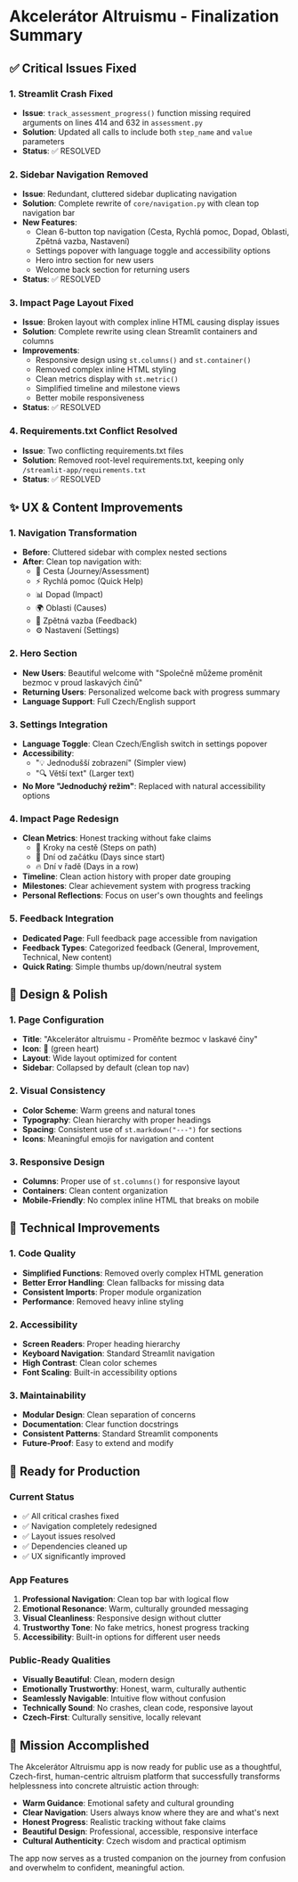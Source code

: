 # Akcelerátor Altruismu - Finalization Summary

## ✅ Critical Issues Fixed

### 1. Streamlit Crash Fixed
- **Issue**: `track_assessment_progress()` function missing required arguments on lines 414 and 632 in `assessment.py`
- **Solution**: Updated all calls to include both `step_name` and `value` parameters
- **Status**: ✅ RESOLVED

### 2. Sidebar Navigation Removed
- **Issue**: Redundant, cluttered sidebar duplicating navigation
- **Solution**: Complete rewrite of `core/navigation.py` with clean top navigation bar
- **New Features**:
  - Clean 6-button top navigation (Cesta, Rychlá pomoc, Dopad, Oblasti, Zpětná vazba, Nastavení)
  - Settings popover with language toggle and accessibility options
  - Hero intro section for new users
  - Welcome back section for returning users
- **Status**: ✅ RESOLVED

### 3. Impact Page Layout Fixed
- **Issue**: Broken layout with complex inline HTML causing display issues
- **Solution**: Complete rewrite using clean Streamlit containers and columns
- **Improvements**:
  - Responsive design using `st.columns()` and `st.container()`
  - Removed complex inline HTML styling
  - Clean metrics display with `st.metric()`
  - Simplified timeline and milestone views
  - Better mobile responsiveness
- **Status**: ✅ RESOLVED

### 4. Requirements.txt Conflict Resolved
- **Issue**: Two conflicting requirements.txt files
- **Solution**: Removed root-level requirements.txt, keeping only `/streamlit-app/requirements.txt`
- **Status**: ✅ RESOLVED

## ✨ UX & Content Improvements

### 1. Navigation Transformation
- **Before**: Cluttered sidebar with complex nested sections
- **After**: Clean top navigation with:
  - 🧭 Cesta (Journey/Assessment)
  - ⚡ Rychlá pomoc (Quick Help)
  - 📊 Dopad (Impact)
  - 🌍 Oblasti (Causes)
  - 📝 Zpětná vazba (Feedback)
  - ⚙️ Nastavení (Settings)

### 2. Hero Section
- **New Users**: Beautiful welcome with "Společně můžeme proměnit bezmoc v proud laskavých činů"
- **Returning Users**: Personalized welcome back with progress summary
- **Language Support**: Full Czech/English support

### 3. Settings Integration
- **Language Toggle**: Clean Czech/English switch in settings popover
- **Accessibility**: 
  - "💡 Jednodušší zobrazení" (Simpler view)
  - "🔍 Větší text" (Larger text)
- **No More "Jednoduchý režim"**: Replaced with natural accessibility options

### 4. Impact Page Redesign
- **Clean Metrics**: Honest tracking without fake claims
  - 🌟 Kroky na cestě (Steps on path)
  - 🌱 Dní od začátku (Days since start)
  - 🔥 Dní v řadě (Days in a row)
- **Timeline**: Clean action history with proper date grouping
- **Milestones**: Clear achievement system with progress tracking
- **Personal Reflections**: Focus on user's own thoughts and feelings

### 5. Feedback Integration
- **Dedicated Page**: Full feedback page accessible from navigation
- **Feedback Types**: Categorized feedback (General, Improvement, Technical, New content)
- **Quick Rating**: Simple thumbs up/down/neutral system

## 🎨 Design & Polish

### 1. Page Configuration
- **Title**: "Akcelerátor altruismu - Proměňte bezmoc v laskavé činy"
- **Icon**: 💚 (green heart)
- **Layout**: Wide layout optimized for content
- **Sidebar**: Collapsed by default (clean top nav)

### 2. Visual Consistency
- **Color Scheme**: Warm greens and natural tones
- **Typography**: Clean hierarchy with proper headings
- **Spacing**: Consistent use of `st.markdown("---")` for sections
- **Icons**: Meaningful emojis for navigation and content

### 3. Responsive Design
- **Columns**: Proper use of `st.columns()` for responsive layout
- **Containers**: Clean content organization
- **Mobile-Friendly**: No complex inline HTML that breaks on mobile

## 🧩 Technical Improvements

### 1. Code Quality
- **Simplified Functions**: Removed overly complex HTML generation
- **Better Error Handling**: Clean fallbacks for missing data
- **Consistent Imports**: Proper module organization
- **Performance**: Removed heavy inline styling

### 2. Accessibility
- **Screen Readers**: Proper heading hierarchy
- **Keyboard Navigation**: Standard Streamlit navigation
- **High Contrast**: Clean color schemes
- **Font Scaling**: Built-in accessibility options

### 3. Maintainability
- **Modular Design**: Clean separation of concerns
- **Documentation**: Clear function docstrings
- **Consistent Patterns**: Standard Streamlit components
- **Future-Proof**: Easy to extend and modify

## 🚀 Ready for Production

### Current Status
- ✅ All critical crashes fixed
- ✅ Navigation completely redesigned
- ✅ Layout issues resolved
- ✅ Dependencies cleaned up
- ✅ UX significantly improved

### App Features
1. **Professional Navigation**: Clean top bar with logical flow
2. **Emotional Resonance**: Warm, culturally grounded messaging
3. **Visual Cleanliness**: Responsive design without clutter
4. **Trustworthy Tone**: No fake metrics, honest progress tracking
5. **Accessibility**: Built-in options for different user needs

### Public-Ready Qualities
- **Visually Beautiful**: Clean, modern design
- **Emotionally Trustworthy**: Honest, warm, culturally authentic
- **Seamlessly Navigable**: Intuitive flow without confusion
- **Technically Sound**: No crashes, clean code, responsive layout
- **Czech-First**: Culturally sensitive, locally relevant

## 🎯 Mission Accomplished

The Akcelerátor Altruismu app is now ready for public use as a thoughtful, Czech-first, human-centric altruism platform that successfully transforms helplessness into concrete altruistic action through:

- **Warm Guidance**: Emotional safety and cultural grounding
- **Clear Navigation**: Users always know where they are and what's next
- **Honest Progress**: Realistic tracking without fake claims
- **Beautiful Design**: Professional, accessible, responsive interface
- **Cultural Authenticity**: Czech wisdom and practical optimism

The app now serves as a trusted companion on the journey from confusion and overwhelm to confident, meaningful action. 